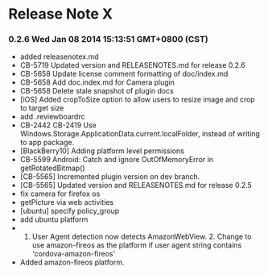<!--
#
# Licensed to the Apache Software Foundation (ASF) under one
# or more contributor license agreements.  See the NOTICE file
# distributed with this work for additional information
# regarding copyright ownership.  The ASF licenses this file
# to you under the Apache License, Version 2.0 (the
# "License"); you may not use this file except in compliance
# with the License.  You may obtain a copy of the License at
# 
# http://www.apache.org/licenses/LICENSE-2.0
# 
# Unless required by applicable law or agreed to in writing,
# software distributed under the License is distributed on an
# "AS IS" BASIS, WITHOUT WARRANTIES OR CONDITIONS OF ANY
#  KIND, either express or implied.  See the License for the
# specific language governing permissions and limitations
# under the License.
#
-->
# Release Note X


### 0.2.6 Wed Jan 08 2014 15:13:51 GMT+0800 (CST)
 *  added releasenotex.md
 *  CB-5719 Updated version and RELEASENOTES.md for release 0.2.6
 *  CB-5658 Update license comment formatting of doc/index.md
 *  CB-5658 Add doc.index.md for Camera plugin
 *  CB-5658 Delete stale snapshot of plugin docs
 *  [iOS] Added cropToSize option to allow users to resize image and crop to target size
 *  add .reviewboardrc
 *  CB-2442 CB-2419 Use Windows.Storage.ApplicationData.current.localFolder, instead of writing to app package.
 *  [BlackBerry10] Adding platform level permissions
 *  CB-5599 Android: Catch and ignore OutOfMemoryError in getRotatedBitmap()
 *  [CB-5565] Incremented plugin version on dev branch.
 *  [CB-5565] Updated version and RELEASENOTES.md for release 0.2.5
 *  fix camera for firefox os
 *  getPicture via web activities
 *  [ubuntu] specify policy_group
 *  add ubuntu platform
 *  1. User Agent detection now detects AmazonWebView. 2. Change to use amazon-fireos as the platform if user agent string contains 'cordova-amazon-fireos'
 *  Added amazon-fireos platform.